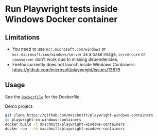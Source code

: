 # Run Playwright tests inside Windows Docker container

## Limitations

- You need to use `mcr.microsoft.com/windows` or `mcr.microsoft.com/windows/server` as a base image, `servercore` or `nanoserver` don't work due to missing dependencies.
- Firefox currently does not launch inside Windows Containers: https://github.com/microsoft/playwright/issues/13679

## Usage

See the [`Dockerfile`](./Dockerfile) for the Dockerfile.

Demo project:

```bash
git clone https://github.com/mxschmitt/playwright-windows-containers
cd playwright-on-windows-containers
docker build -t mxschmitt/playwright-windows-containers .
docker run --rm mxschmitt/playwright-windows-containers
```
